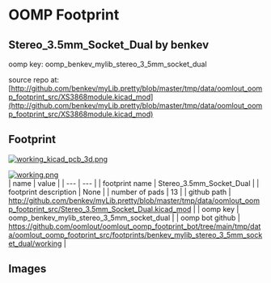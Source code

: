 # OOMP Footprint  
## Stereo_3.5mm_Socket_Dual  by benkev  
  
oomp key: oomp_benkev_mylib_stereo_3_5mm_socket_dual  
  
source repo at: [http://github.com/benkev/myLib.pretty/blob/master/tmp/data/oomlout_oomp_footprint_src/XS3868module.kicad_mod](http://github.com/benkev/myLib.pretty/blob/master/tmp/data/oomlout_oomp_footprint_src/XS3868module.kicad_mod)  
## Footprint  
  
[![working_kicad_pcb_3d.png](working_kicad_pcb_3d_600.png)](working_kicad_pcb_3d.png)  
  
[![working.png](working_600.png)](working.png)  
| name | value | 
| --- | --- | 
| footprint name | Stereo_3.5mm_Socket_Dual | 
| footprint description | None | 
| number of pads | 13 | 
| github path | http://github.com/benkev/myLib.pretty/blob/master/tmp/data/oomlout_oomp_footprint_src/Stereo_3.5mm_Socket_Dual.kicad_mod | 
| oomp key | oomp_benkev_mylib_stereo_3_5mm_socket_dual | 
| oomp bot github | https://github.com/oomlout/oomlout_oomp_footprint_bot/tree/main/tmp/data/oomlout_oomp_footprint_src/footprints/benkev_mylib_stereo_3_5mm_socket_dual/working | 
## Images  
